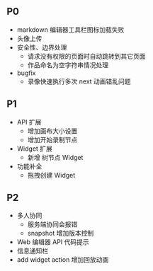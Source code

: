 ## P0
- markdown 编辑器工具栏图标加载失败
- 头像上传
- 安全性、边界处理
  - 请求没有权限的页面时自动跳转到其它页面
  - 作品命名为空字符串情况处理
- bugfix
  - 录像快速执行多次 next 动画错乱问题

## P1
- API 扩展
  - 增加画布大小设置
  - 增加开始录制节点
- Widget 扩展
  - 新增 树节点 Widget 
- 功能补全
  - 拖拽创建 Widget

## P2
- 多人协同
  - 服务端协同会报错
  - snapshot 增加版本控制
- Web 编辑器 API 代码提示
- 信息通知栏
- add widget action 增加回放动画